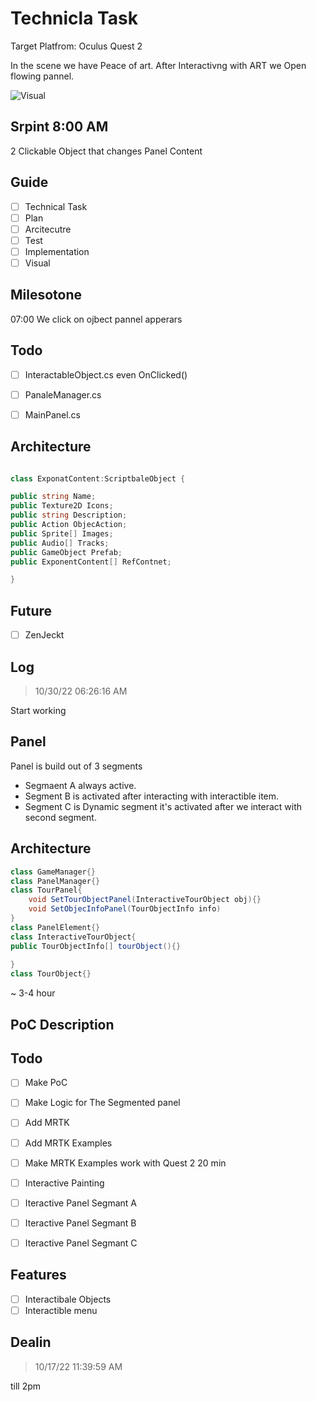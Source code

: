 # Technicla Task 

Target Platfrom: Oculus Quest 2

In the scene we have Peace of art.
After Interactivng with ART we Open flowing pannel.

![Visual](.\res\Build.gif)

## Srpint 8:00 AM

2 Clickable Object that changes Panel Content


## Guide

- [ ] Technical Task
- [ ] Plan
- [ ] Arcitecutre
- [ ] Test
- [ ] Implementation
- [ ] Visual

## Milesotone

07:00 We click on ojbect pannel apperars

## Todo 

- [ ] InteractableObject.cs 
    	even OnClicked()
- [ ] PanaleManager.cs
- [ ] MainPanel.cs


## Architecture 


```csharp

class ExponatContent:ScriptbaleObject {

public string Name;
public Texture2D Icons;
public string Description;
public Action ObjecAction;
public Sprite[] Images;
public Audio[] Tracks;
public GameObject Prefab;
public ExponentContent[] RefContnet;

}

```

## Future

- [ ] ZenJeckt

## Log


> 10/30/22 06:26:16 AM

Start working

## Panel 

Panel is build out of 3 segments
- Segmaent A 
  always active.
- Segment B 
  is activated after interacting with interactible item.
- Segment C 
   is Dynamic segment it's activated after we interact with second segment.




## Architecture

```csharp
class GameManager{}
class PanelManager{}
class TourPanel{
	void SetTourObjectPanel(InteractiveTourObject obj){}
	void SetObjecInfoPanel(TourObjectInfo info)
}
class PanelElement{}
class InteractiveTourObject{
public TourObjectInfo[] tourObject(){}
	
}
class TourObject{}
```
~ 3-4 hour

## PoC Description


## Todo

- [ ] Make PoC
- [ ] Make Logic for The Segmented panel

- [ ] Add MRTK
- [ ] Add MRTK Examples
- [ ] Make MRTK Examples work with Quest 2
20 min

- [ ] Interactive Painting
- [ ] Iteractive Panel Segmant A
- [ ] Iteractive Panel Segmant B
- [ ] Iteractive Panel Segmant C

## Features

- [ ] Interactibale Objects
- [ ] Interactible menu

## Dealin

> 10/17/22 11:39:59 AM

till 2pm

```csharp 

```
